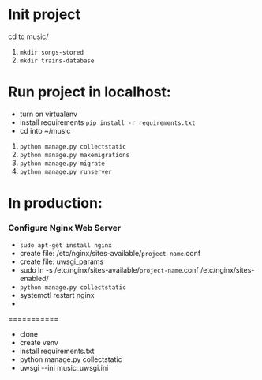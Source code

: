 # Init project
cd to music/
1. `mkdir songs-stored`
2. `mkdir trains-database`


# Run project in localhost:
- turn on virtualenv
- install requirements `pip install -r requirements.txt`
- cd into ~/music
1. `python manage.py collectstatic`
2. `python manage.py makemigrations`
3. `python manage.py migrate`
4. `python manage.py runserver`


# In production:

### Configure Nginx Web Server

- `sudo apt-get install nginx`
- create file: /etc/nginx/sites-available/`project-name`.conf
- create file: uwsgi_params
- sudo ln -s /etc/nginx/sites-available/`project-name`.conf /etc/nginx/sites-enabled/
- `python manage.py collectstatic`
- systemctl restart nginx
- 
===========
- clone
- create venv
- install requirements.txt
- python manage.py collectstatic
- uwsgi --ini music_uwsgi.ini